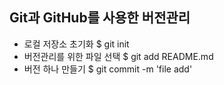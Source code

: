 ## Git과 GitHub를 사용한 버전관리
* 로컬 저장소 초기화 $ git init
* 버전관리를 위한 파일 선택 $ git add README.md
* 버전 하나 만들기 $ git commit -m 'file add'